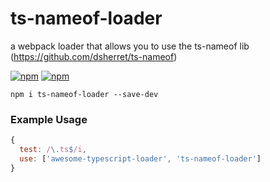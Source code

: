# ts-nameof-loader
a webpack loader that allows you to use the ts-nameof lib (https://github.com/dsherret/ts-nameof)

[![npm](https://img.shields.io/npm/v/ts-nameof-loader.svg)](https://www.npmjs.com/package/ts-nameof-loader)
[![npm](https://img.shields.io/npm/dw/ts-nameof-loader.svg?colorB=ff0033)](https://www.npmjs.com/package/ts-nameof-loader)

`npm i ts-nameof-loader --save-dev`

### Example Usage
```javascript
{ 
  test: /\.ts$/i,
  use: ['awesome-typescript-loader', 'ts-nameof-loader']
}
```
